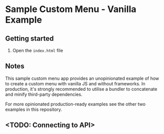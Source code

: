 # Sample Custom Menu - Vanilla Example

## Getting started

1. Open the `index.html` file

## Notes

This sample custom menu app provides an unopinionated example of how to create a custom menu with vanilla JS and without frameworks.
In production, it's strongly recommended to utilise a bundler to concatenate and minify third-party dependencies.

For more opinionated production-ready examples see the other two examples in this repository.

## <TODO: Connecting to API>
